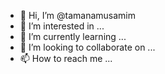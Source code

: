 - 👋 Hi, I’m @tamanamusamim
- 👀 I’m interested in ...
- 🌱 I’m currently learning ...
- 💞️ I’m looking to collaborate on ...
- 📫 How to reach me ...

<!---
tamanamusamim/tamanamusamim is a ✨ special ✨ repository because its `README.md` (this file) appears on your GitHub profile.
You can click the Preview link to take a look at your changes.
--->
